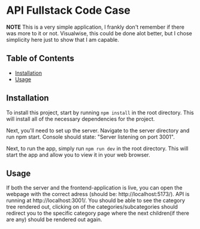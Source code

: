 # API Fullstack Code Case

**NOTE** This is a very simple application, I frankly don't remember if there was more to it or not. Visualwise, this could be done alot better, but I chose simplicity here just to show that I am capable.

## Table of Contents

* [Installation](#installation)
* [Usage](#usage)

## Installation

To install this project, start by running `npm install` in the root directory. This will install all of the necessary dependencies for the project.

Next, you'll need to set up the server. Navigate to the server directory and run npm start. Console should state: "Server listening on port 3001".

Next, to run the app, simply run `npm run dev` in the root directory. This will start the app and allow you to view it in your web browser.

## Usage



If both the server and the frontend-application is live, you can open the webpage with the correct adress (should be: http://localhost:5173/). API is running at http://localhost:3001/. You should be able to see the category tree rendered out, clicking on of the categories/subcategories should redirect you to the specific category page where the next children(if there are any) should be rendered out again.

